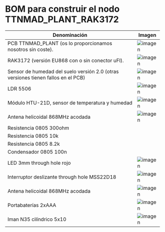 # BOM para construir el nodo TTNMAD_PLANT_RAK3172
| Denominación | Imagen |
| ------------ | ------ |
| PCB TTNMAD_PLANT (os lo proporcionamos nosotros sin coste). | ![imagen](https://user-images.githubusercontent.com/52624907/167808410-e4357ddf-1cde-4240-9d48-6539041c18fc.png) |
| RAK3172 (versión EU868 con o sin conector uFl). | ![imagen](https://user-images.githubusercontent.com/52624907/151134442-4bd69563-c02b-4e84-9458-fbe268d4a5b1.png) |
| Sensor de humedad del suelo versión 2.0 (otras versiones tienen fallos en el PCB) | ![imagen](https://user-images.githubusercontent.com/52624907/167809249-92f43a5d-19f3-42bf-8d54-82009da121c8.png) |
| LDR 5506 | ![imagen](https://user-images.githubusercontent.com/52624907/167809549-e1d6ede2-462c-4e17-8a40-ce764325cbd7.png) |
| Módulo HTU-21D, sensor de temperatura y humedad |![imagen](https://user-images.githubusercontent.com/52624907/167809909-dc644620-1abb-4bfb-a9a9-80445264e25b.png)|
| Antena helicoidal 868MHz acodada |![imagen](https://user-images.githubusercontent.com/52624907/167810332-53aabcca-ce82-4546-a2b2-36cbdb0aaa3e.png)|
| Resistencia 0805 300ohm | |
| Resistencia 0805 10k | |
| Resistencia 0805 8.2k | |
| Condensador 0805 100n | |
| LED 3mm through hole rojo | ![imagen](https://user-images.githubusercontent.com/52624907/151134978-b1282e50-e24b-458d-bba7-4785c42f7257.png) | 
| Interruptor deslizante through hole MSS22D18 | ![imagen](https://user-images.githubusercontent.com/52624907/151135183-e536c6ce-d12a-493f-be80-724624f445f5.png) | 
| Antena helicoidal 868MHz acodada | ![imagen](https://user-images.githubusercontent.com/52624907/151135349-054a7224-765c-4091-8fbe-fcfb4778d852.png) | 
| Portabaterías 2xAAA | ![imagen](https://user-images.githubusercontent.com/52624907/151135509-f35f0a5d-f188-4913-89be-b694f5b190ee.png) |
| Iman N35 cilíndrico 5x10 | ![imagen](https://user-images.githubusercontent.com/52624907/153703141-153c8baf-e165-4632-94ea-ea18d4763b26.png) |
